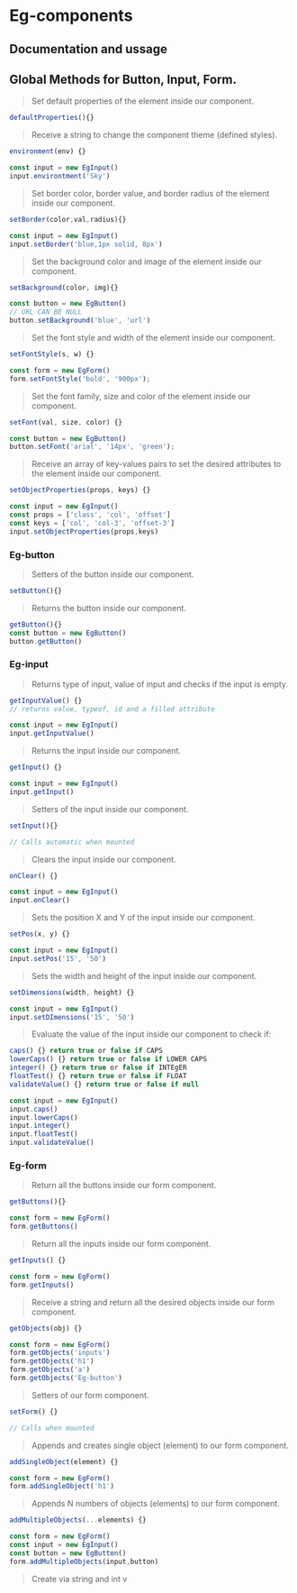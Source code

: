 # Eg-components

## Documentation and ussage

## Global Methods for Button, Input, Form.

> Set default properties of the element inside our component.
```javascript
defaultProperties(){}
```
> Receive a string to change the component theme (defined styles). 
```javascript
environment(env) {}

const input = new EgInput()
input.environtment('Sky')
```
> Set border color, border value, and border radius of the element inside our component.
```javascript
setBorder(color,val,radius){}

const input = new EgInput()
input.setBorder('blue,1px solid, 8px')
```
> Set the background color and image of the element inside our component.
```javascript
setBackground(color, img){}

const button = new EgButton()
// URL CAN BE NULL
button.setBackground('blue', 'url')
```
> Set the font style and width of the element inside our component. 
```javascript
setFontStyle(s, w) {}

const form = new EgForm()
form.setFontStyle('bold', '900px');
```
> Set the font family, size and color of the element inside our component.
```javascript
setFont(val, size, color) {}

const button = new EgButton()
button.setFont('arial', '14px', 'green');
```
> Receive an array of key-values pairs to set the desired attributes to the element inside our component.
```javascript
setObjectProperties(props, keys) {}

const input = new EgInput()
const props = ['class', 'col', 'offset']
const keys = ['col', 'col-3', 'offset-3']
input.setObjectProperties(props,keys)
```

### Eg-button

> Setters of the button inside our component.
```javascript
setButton(){}
```

> Returns the button inside our component.
```javascript
getButton(){}
const button = new EgButton()
button.getButton()
```

### Eg-input

> Returns type of input, value of input and checks if the input is empty.
```javascript
getInputValue() {} 
// returns value, typeof, id and a filled attribute

const input = new EgInput()
input.getInputValue()
```

> Returns the input inside our component.
```javascript
getInput() {}

const input = new EgInput()
input.getInput()
```

> Setters of the input inside our component.
```javascript
setInput(){}

// Calls automatic when mounted
```

> Clears the input inside our component.
```javascript
onClear() {}

const input = new EgInput()
input.onClear()
```

> Sets the position X and Y of the input inside our component.
```javascript
setPos(x, y) {}

const input = new EgInput()
input.setPos('15', '50')
```

> Sets the width and height of the input inside our component.
```javascript
setDimensions(width, height) {}

const input = new EgInput()
input.setDImensions('15', '50')
```

> Evaluate the value of the input inside our component to check if: 
```javascript
caps() {} return true or false if CAPS 
lowerCaps() {} return true or false if LOWER CAPS
integer() {} return true or false if INTEgER
floatTest() {} return true or false if FLOAT
validateValue() {} return true or false if null

const input = new EgInput()
input.caps()
input.lowerCaps()
input.integer()
input.floatTest()
input.validateValue()
```

### Eg-form

> Return all the buttons inside our form component.
```javascript
getButtons(){}

const form = new EgForm()
form.getButtons()
```

> Return all the inputs inside our form component.
```javascript
getInputs() {}

const form = new EgForm()
form.getInputs()
```

> Receive a string and return all the desired objects inside our form component.
```javascript
getObjects(obj) {}

const form = new EgForm()
form.getObjects('inputs')
form.getObjects('h1')
form.getObjects('a')
form.getObjects('Eg-button')
```

> Setters of our form component.
```javascript
setForm() {}

// Calls when mounted
```
> Appends and creates single object (element) to our form component.
```javascript
addSingleObject(element) {}

const form = new EgForm()
form.addSingleObject('h1')
```
> Appends N numbers of objects (elements) to our form component. 
```javascript
addMultipleObjects(...elements) {}

const form = new EgForm()
const input = new EgInput()
const button = new EgButton()
form.addMultipleObjects(input,button)
```

> Create via string and int v